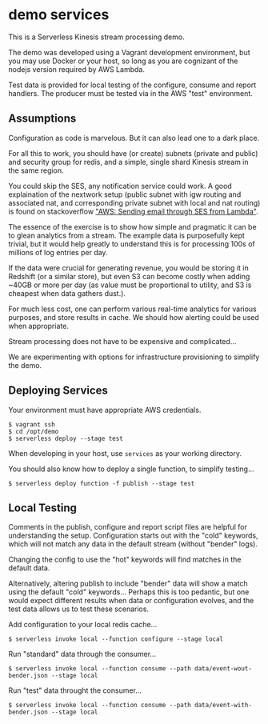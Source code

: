 demo services
====

This is a Serverless Kinesis stream processing demo.

The demo was developed using a Vagrant development environment, but you may use Docker or your host, so long as you are cognizant of the nodejs version required by AWS Lambda.

Test data is provided for local testing of the configure, consume and report handlers. The producer must be tested via in the AWS "test" environment.

## Assumptions

Configuration as code is marvelous. But it can also lead one to a dark place.

For all this to work, you should have (or create) subnets (private and public) and security group for redis, and a simple, single shard Kinesis stream in the same region.

You could skip the SES, any notification service could work. A good explaination of the nextwork setup (public subnet with igw routing and associated nat, and corresponding private subnet with local and nat routing) is found on stackoverflow ["AWS: Sending email through SES from Lambda"](http://stackoverflow.com/questions/38379117/aws-sending-email-through-ses-from-lambda).

The essence of the exercise is to show how simple and pragmatic it can be to glean analytics from a stream. The example data is purposefully kept trivial, but it would help greatly to understand this is for processing 100s of millions of log entries per day.

If the data were crucial for generating revenue, you would be storing it in Redshift (or a similar store), but even S3 can become costly when adding ~40GB or more per day (as value must be proportional to utility, and S3 is cheapest when data gathers dust.).

For much less cost, one can perform various real-time analytics for various purposes, and store results in cache. We should how alerting could be used when appropriate.

Stream processing does not have to be expensive and complicated...

We are experimenting with options for infrastructure provisioning to simplify the demo.

## Deploying Services

Your environment must have appropriate AWS credentials.

```
$ vagrant ssh
$ cd /opt/demo
$ serverless deploy --stage test
```

When developing in your host, use `services` as your working directory.

You should also know how to deploy a single function, to simplify testing...

```
$ serverless deploy function -f publish --stage test
```

## Local Testing

Comments in the publish, configure and report script files are helpful for understanding the setup. Configuration starts out with the "cold" keywords, which will not match any data in the default stream (without "bender" logs).

Changing the config to use the "hot" keywords will find matches in the default data.

Alternatively, altering publish to include "bender" data will show a match using the default "cold" keywords... Perhaps this is too pedantic, but one would expect different results when data or configuration evolves, and the test data allows us to test these scenarios.

Add configuration to your local redis cache...

```
$ serverless invoke local --function configure --stage local
```

Run "standard" data through the consumer...

```
$ serverless invoke local --function consume --path data/event-wout-bender.json --stage local
```

Run "test" data throught the consumer...

```
$ serverless invoke local --function consume --path data/event-with-bender.json --stage local
```
